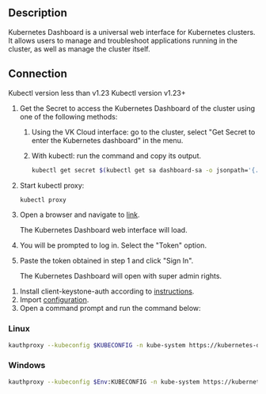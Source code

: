 ## Description

Kubernetes Dashboard is a universal web interface for Kubernetes clusters. It allows users to manage and troubleshoot applications running in the cluster, as well as manage the cluster itself.

## Connection

<tabs>
<tablist>
<tab>Kubectl version less than v1.23</tab>
<tab>Kubectl version v1.23+</tab>
</tablist>
<tabpanel>

1. Get the Secret to access the Kubernetes Dashboard of the cluster using one of the following methods:

    1. Using the VK Cloud interface: go to the cluster, select "Get Secret to enter the Kubernetes dashboard" in the menu.
    1. With kubectl: run the command and copy its output.

        ```bash
        kubectl get secret $(kubectl get sa dashboard-sa -o jsonpath='{.secrets[0].name}') -o jsonpath='{.data.token}' | base64 --decode
        ```

2. Start kubectl proxy:

    ```bash
    kubectl proxy
    ```

3. Open a browser and navigate to [link](http://localhost:8001/api/v1/namespaces/kube-system/services/https:kubernetes-dashboard:/proxy/).

    The Kubernetes Dashboard web interface will load.

4. You will be prompted to log in. Select the "Token" option.
5. Paste the token obtained in step 1 and click "Sign In".

    The Kubernetes Dashboard will open with super admin rights.

</tabpanel>
<tabpanel>

1. Install client-keystone-auth according to [instructions](../../manage-k8s/client-keystone-auth/).
1. Import [configuration](../connect-k8s/).
1. Open a command prompt and run the command below:

### Linux

```bash
kauthproxy --kubeconfig $KUBECONFIG -n kube-system https://kubernetes-dashboard.svc
```

### Windows

```bash
kauthproxy --kubeconfig $Env:KUBECONFIG -n kube-system https://kubernetes-dashboard.svc
```

</tabpanel>
</tabs>
